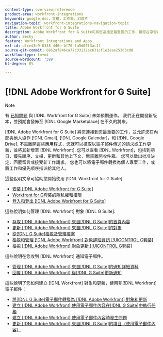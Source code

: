 ```yaml
---
content-type: overview;reference
product-area: workfront-integrations
keywords: google,doc，文檔，工作表，幻燈片
navigation-topic: workfront-integrations-navigation-topic
title: Adobe Workfront for G Suite
description: Adobe Workfront for G Suite可將您連接至最重要的工作，讓您在停留在Gmail、Google行事歷和Google Drive時，與他人共同作業。 不需離開這些應用程式，即可擷取以電子郵件傳送的請求或工作更新，並將其新增至Workfront。 您可以檢查Workfront中發生的情況，包括到期日、優先順序、檔案、更新和其他內容，而不需離開方塊。 您可以做出批准決定、回覆留言或接受新工作請求。 您也可以將電子郵件轉換為個人專案工作，或將工作和優先順序指派給其他人。
author: Becky
feature: Workfront Integrations and Apps
exl-id: dfced3e9-0338-446e-bf70-fa5d07f3ac1f
source-git-commit: 0862af846ca77c33132ec631cf1e3eae253d3cd8
workflow-type: tm+mt
source-wordcount: '389'
ht-degree: 0%

---
```


# [!DNL Adobe Workfront for G Suite]

>[!NOTE]
>
>有 [已知問題](https://experienceleague.adobe.com/docs/workfront-known-issues/issues/new-workfront-experience/wf-current/wf-integrations-error-when-opening-wf-for-gsuite.html?lang=en) 與 [!DNL Workfront for G Suite] 未如預期運作。 我們正在開發新版本，並預期會發佈至 [!DNL Google Marketplace] 在不久的將來。

[!DNL Adobe Workfront for G Suite] 將您連接到您最重要的工作，並允許您在內部與他人協作 [!DNL Gmail], [!DNL Google Calendar]，和 [!DNL Google Drive]. 不需離開這些應用程式，您就可以擷取以電子郵件傳送的請求或工作更新，並將其新增至 [!DNL Workfront]. 您可以查看 [!DNL Workfront]，包括到期日、優先順序、文檔、更新和其他上下文，無需離開收件箱。 您可以做出批准決定、回覆留言或接受新工作請求。 您也可以將電子郵件轉換為個人專案工作，或將工作和優先順序指派給其他人。

這些說明文章可協助您開始使用 [!DNL Workfront for G Suite]:

* [安裝 [!DNL Adobe Workfront for G Suite]](../../workfront-integrations-and-apps/workfront-for-g-suite/install-workfront-for-gsuite.md)
* [Workfront for G套裝的隱私權和權限](../../workfront-integrations-and-apps/workfront-for-g-suite/privacy-and-permissions-in-g-suite.md)
* [登入和登出 [!DNL Adobe Workfront for G Suite]](../../workfront-integrations-and-apps/workfront-for-g-suite/log-in-and-out-wf-for-gsuite.md)

這些說明如何管理 [!DNL Workfront] 對象 [!DNL G Suite]:

* [存取 [!DNL Adobe Workfront] 來自[!DNL G Suite]的首頁內容](../../workfront-integrations-and-apps/workfront-for-g-suite/access-wf-home-content-from-g-suite.md)
* [更新 [!DNL Adobe Workfront] 來自[!DNL G Suite]的對象](../../workfront-integrations-and-apps/workfront-for-g-suite/update-a-workfront-object-in-gsuite.md)
* [從[!DNL G Suite]檢視及管理檔案](../../workfront-integrations-and-apps/workfront-for-g-suite/view-and-manage-documents-in-gsuite.md)
* [檢視和管理 [!DNL Adobe Workfront] 對象詳細資訊 [!UICONTROL G套裝]](../../workfront-integrations-and-apps/workfront-for-g-suite/view-manage-work-item-details-in-gsuite.md)
* [檢視 [!DNL Adobe Workfront] 對象更新 [!UICONTROL G套裝]](../../workfront-integrations-and-apps/workfront-for-g-suite/view-object-updates-in-gsuite.md)

這些說明在您收到 [!DNL Workfront] 通知電子郵件。

* [管理 [!DNL Adobe Workfront] 來自[!DNL G Suite]的通知詳細資料](../../workfront-integrations-and-apps/workfront-for-g-suite/manage-wf-email-notification-details-in-gsuite.md)
* [回覆 [!DNL Adobe Workfront] 從[!DNL G Suite]更新通知](../../workfront-integrations-and-apps/workfront-for-g-suite/reply-to-wf-update-notification-from-gsuite.md)

這些說明了您如何建立 [!DNL Workfront] 對象和更新，使用非[!DNL Workfront] 電子郵件：

* [將[!DNL G Suite]電子郵件轉換為 [!DNL Adobe Workfront] 對象和更新](../../workfront-integrations-and-apps/workfront-for-g-suite/turn-gsuite-emails-into-wf-objects-and-updates.md)
* [建立 [!DNL Adobe Workfront] 使用電子郵件內容在[!DNL G Suite]中執行任務](../../workfront-integrations-and-apps/workfront-for-g-suite/create-wf-task-in-gsuite-using-email-content.md)
* [建立 [!DNL Adobe Workfront] 使用電子郵件內容時發生問題](../../workfront-integrations-and-apps/workfront-for-g-suite/create-wf-issue-in-g-suite-using-email-content.md)
* [更新 [!DNL Adobe Workfront] 來自[!DNL G Suite]的項目（使用電子郵件內容）](../../workfront-integrations-and-apps/workfront-for-g-suite/update-wf-item-using-email-content.md)
